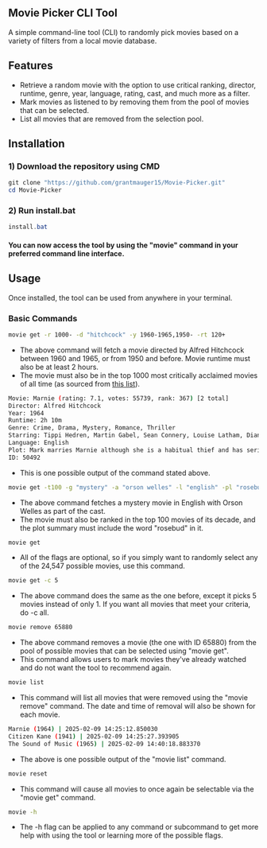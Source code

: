 ## Movie Picker CLI Tool
A simple command-line tool (CLI) to randomly pick movies based on a variety of filters from a local movie database.

## Features
- Retrieve a random movie with the option to use critical ranking, director, runtime, genre, year, language, rating, cast, and much more as a filter.
- Mark movies as listened to by removing them from the pool of movies that can be selected.
- List all movies that are removed from the selection pool.
## Installation
### 1) Download the repository using CMD
```powershell
git clone "https://github.com/grantmauger15/Movie-Picker.git"
cd Movie-Picker
```
### 2) Run install.bat
```powershell
install.bat
```

#### You can now access the tool by using the "movie" command in your preferred command line interface.
## Usage
Once installed, the tool can be used from anywhere in your terminal.
### Basic Commands
```bash
movie get -r 1000- -d "hitchcock" -y 1960-1965,1950- -rt 120+
```
- The above command will fetch a movie directed by Alfred Hitchcock between 1960 and 1965, or from 1950 and before. Movie runtime must also be at least 2 hours.
- The movie must also be in the top 1000 most critically acclaimed movies of all time (as sourced from [this list](https://www.theyshootpictures.com/gf1000_startinglist_table.php)).
```bash
Movie: Marnie (rating: 7.1, votes: 55739, rank: 367) [2 total]
Director: Alfred Hitchcock
Year: 1964
Runtime: 2h 10m
Genre: Crime, Drama, Mystery, Romance, Thriller
Starring: Tippi Hedren, Martin Gabel, Sean Connery, Louise Latham, Diane Baker
Language: English
Plot: Mark marries Marnie although she is a habitual thief and has serious psychological problems, and tries to help her confront and resolve them.
ID: 50492
```
- This is one possible output of the command stated above.
```bash
movie get -t100 -g "mystery" -a "orson welles" -l "english" -pl "rosebud"
```
- The above command fetches a mystery movie in English with Orson Welles as part of the cast.
- The movie must also be ranked in the top 100 movies of its decade, and the plot summary must include the word "rosebud" in it.
```bash
movie get
```
- All of the flags are optional, so if you simply want to randomly select any of the 24,547 possible movies, use this command.
```bash
movie get -c 5
```
- The above command does the same as the one before, except it picks 5 movies instead of only 1. If you want all movies that meet your criteria, do -c all.
```bash
movie remove 65880
```
- The above command removes a movie (the one with ID 65880) from the pool of possible movies that can be selected using "movie get".
- This command allows users to mark movies they've already watched and do not want the tool to recommend again.
```bash
movie list
```
- This command will list all movies that were removed using the "movie remove" command. The date and time of removal will also be shown for each movie.
```bash
Marnie (1964) | 2025-02-09 14:25:12.850030
Citizen Kane (1941) | 2025-02-09 14:25:27.393905
The Sound of Music (1965) | 2025-02-09 14:40:18.883370
```
- The above is one possible output of the "movie list" command.
```bash
movie reset
```
- This command will cause all movies to once again be selectable via the "movie get" command.
```bash
movie -h
```
- The -h flag can be applied to any command or subcommand to get more help with using the tool or learning more of the possible flags.